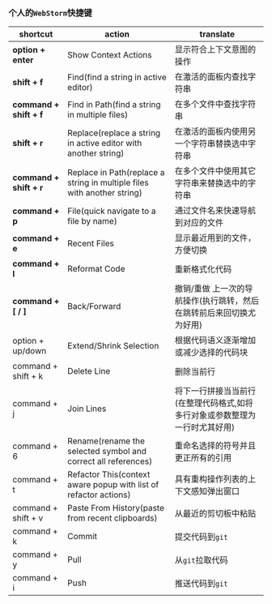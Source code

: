 ### 个人的`WebStorm`快捷键
shortcut | action | translate
--- | --- | ---
**option + enter** | Show Context Actions | 显示符合上下文意图的操作
**shift + f** | Find(find a string in active editor) | 在激活的面板内查找字符串
**command + shift + f** | Find in Path(find a string in multiple files) | 在多个文件中查找字符串
**shift + r** | Replace(replace a string in active editor with another string) |  在激活的面板内使用另一个字符串替换选中字符串
**command + shift + r** | Replace in Path(replace a string in multiple files with another string) | 在多个文件中使用其它字符串来替换选中的字符串  
**command + p** | File(quick navigate to a file by name) | 通过文件名来快速导航到对应的文件
**command + e** | Recent Files | 显示最近用到的文件，方便切换
**command + l** | Reformat Code | 重新格式化代码
**command + [ / ]** | Back/Forward | 撤销/重做 上一次的导航操作(执行跳转，然后在跳转前后来回切换尤为好用)
option + up/down| Extend/Shrink Selection | 根据代码语义逐渐增加或减少选择的代码块
command + shift + k | Delete Line | 删除当前行
command + j | Join Lines | 将下一行拼接当当前行(在整理代码格式,如将多行对象或参数整理为一行时尤其好用)
command + 6 | Rename(rename the selected symbol and correct all references)| 重命名选择的符号并且更正所有的引用
command + t | Refactor This(context aware popup with list of refactor actions) | 具有重构操作列表的上下文感知弹出窗口
command + shift + v | Paste From History(paste from recent clipboards) | 从最近的剪切板中粘贴
command + k | Commit | 提交代码到`git`
command + y | Pull | 从`git`拉取代码
command + i | Push | 推送代码到`git`

